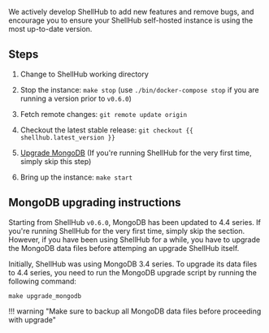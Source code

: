We actively develop ShellHub to add new features and remove bugs, and encourage you to ensure your ShellHub self-hosted instance is using the most up-to-date version.

## Steps

1. Change to ShellHub working directory
2. Stop the instance: `make stop` (use `./bin/docker-compose stop` if you are running a version prior to `v0.6.0`)
3. Fetch remote changes: `git remote update origin`
4. Checkout the latest stable release: `git checkout {{ shellhub.latest_version }}`
5. [Upgrade MongoDB](#mongodb-upgrading-instructions) (If you're running ShellHub for the very first time, simply skip this step)

6. Bring up the instance: `make start`

## MongoDB upgrading instructions

Starting from ShellHub `v0.6.0`, MongoDB has been updated to 4.4 series.
If you're running ShellHub for the very first time, simply skip the section.
However, if you have been using ShellHub for a while, you have to upgrade the
MongoDB data files before attemping an upgrade ShellHub itself.

Initially, ShellHub was using MongoDB 3.4 series. To upgrade its data files
to 4.4 series, you need to run the MongoDB upgrade script by running the following command:

```make upgrade_mongodb```

!!! warning "Make sure to backup all MongoDB data files before proceeding with upgrade"




